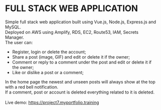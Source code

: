 # FULL STACK WEB APPLICATION #

Simple full stack web application built using Vue.js, Node.js, Express.js and MySQL.
<br/>
Deployed on AWS using Amplify, RDS, EC2, Route53, IAM, Secrets Manager.
<br/>
The user can:

- Register, login or delete the account;
- Share a post (image, GIF) and edit or delete it if the owner;
- Comment or reply to a comment under the post and edit or delete it if the owner;
- Like or dislike a post or a comment;

In the home page the newest and unseen posts will always show at the top with a red bell notification.
<br/>
If a comment, post or account is deleted everything related to it is deleted.
<br/>
<br/>
Live demo: https://project7.myportfolio.training
